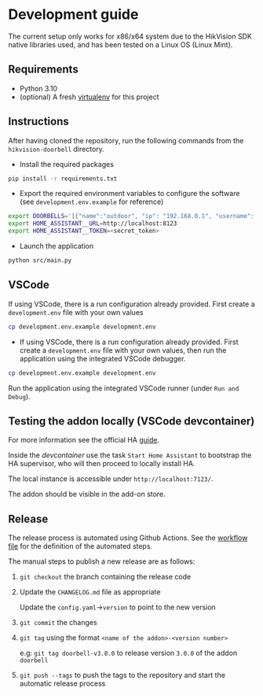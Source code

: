 # Development guide

The current setup only works for x86/x64 system due to the HikVision SDK native libraries used, and has been tested on a Linux OS (Linux Mint).

## Requirements

- Python 3.10
- (optional) A fresh [virtualenv](https://docs.python.org/3/library/venv.html) for this project

## Instructions
After having cloned the repository, run the following commands from the `hikvision-doorbell` directory.

- Install the required packages
```bash
pip install -r requirements.txt
```

- Export the required environment variables to configure the software (see `development.env.example` for reference)
```bash
export DOORBELLS='[{"name":"outdoor", "ip": "192.168.0.1", "username": "user", "password": "password"}]'
export HOME_ASSISTANT__URL=http://localhost:8123
export HOME_ASSISTANT__TOKEN=<secret_token>
```

- Launch the application
```bash
python src/main.py
```

## VSCode
If using VSCode, there is a run configuration already provided.
First create a `development.env` file with your own values
```bash
cp development.env.example development.env
```

- If using VSCode, there is a run configuration already provided.
First create a `development.env` file with your own values, then run the application using the integrated VSCode debugger.
```bash
cp development.env.example development.env
```
Run the application using the integrated VSCode runner (under `Run and Debug`).

## Testing the addon locally (VSCode devcontainer)
For more information see the official HA [guide](https://developers.home-assistant.io/docs/add-ons/testing).

Inside the _devcontainer_ use the task `Start Home Assistant` to bootstrap the HA supervisor, who will then proceed to locally install HA.

The local instance is accessible under `http://localhost:7123/`.

The addon should be visible in the add-on store.

## Release
The release process is automated using Github Actions.
See the [workflow file](/.github/workflows/deploy.yml) for the definition of the automated steps.

The manual steps to publish a new release are as follows:
1. `git checkout` the branch containing the release code
2. Update the `CHANGELOG.md` file as appropriate 
   
   Update the `config.yaml`->`version` to point to the new version
3. `git commit` the changes
3. `git tag` using the format `<name of the addon>-<version number>`
    
    e.g: `git tag doorbell-v3.0.0` to release version `3.0.0` of the addon `doorbell`
4. `git push --tags` to push the tags to the repository and start the automatic release process

